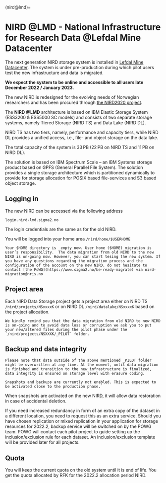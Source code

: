 (nird@lmd)=


# NIRD @LMD - National Infrastructure for Research Data @Lefdal Mine Datacenter

The next generation NIRD storage system is installed in [Lefdal Mine Datacenter](https://www.sigma2.no/data-centre-facility). The system is under pre-production during which pilot users test the new infrastructure and data is migrated. 

**We expect the system to be online and accessible to all users late December 2022 / January 2023.**

The new NIRD  is redesigned for the evolving needs of Norwegian researchers and has been procured through [the NIRD2020 project](https://www.sigma2.no/procurement-project-nird2020).


The **NIRD @LMD** architecture is based on IBM Elastic Storage System (ESS3200 & ESS5000 SC models) and consists of two separate storage systems, namely Tiered Storage (NIRD TS) and Data Lake (NIRD DL).

NIRD TS has two tiers, namely, performance and capacity tiers, while NIRD DL provides a unified access, i.e., file- and object storage on the data lake.

The total capacity of the system is 33 PB (22 PB on NIRD TS and 11 PB on NIRD DL).

The solution is based on IBM Spectrum Scale – an IBM Systems storage product based on GPFS (General Parallel File System). The solution provides a single storage architecture which is partitioned dynamically to provide for storage allocation for POSIX based file-services and S3 based object storage.


## Logging in 

The new NIRD can be accessed via the following address

```console
login.nird-lmd.sigma2.no
```

The login credentials are the same as for the old NIRD.

You will be logged into your home area `/nird/home/$USERHOME`

```{note}
Your $HOME directory is  empty now. User home ($HOME) migration is user’s responsibility.  The data migration from old NIRD to the new NIRD is on-going now. However, you can start tesing the new system. If you have any questions regarding the migration process and the configuration of the account on the new NIRD, do not hesitate to contact [the PoWG](https://www.sigma2.no/be-ready-migrate) via nird-migration@nris.no
```

## Project area

Each NIRD Data Storage project gets a project area either on NIRD TS `/nird/projects/NSxxxxK` or on NIRD DL `/nird/datalake/NSxxxxK` based on the project allocation.

```{note}
We kindly remind you that the data migration from old NIRD to new NIRD is on-going and to avoid data loss or corruption we ask you to put your new/altered files during the pilot phase under the `/nird/projects/NSXXXK/_PILOT` folder.
```

## Backup and data integrity

```{warning}
Please note that data outside of the above mentioned _PILOT folder might be overwritten at any time. At the moment, until data migration is finished and transition to the new infrastructure is finalized, data integrity is ensured on storage level with erasure coding. 

Snapshots and backups are currently not enabled. This is expected to be activated close to the production phase.`
```

When snapshots are activated on the new NIRD, it will allow data restoration in case of accidental deletion.

If you need increased redundancy in form of an extra copy of the dataset in a different location, you need to request this as an extra service. Should you have chosen replication or mixed replication in your application for storage resources for 2022.2, backup service will be switched on by the POWG team. POWG will contact each pilot project to guide setting up the inclusion/exclusion rule for each dataset. An inclusion/exclusion template will be provided later for all projects.

## Quota 

You will keep the current quota on the old system until it is end of life. 
You get the quota allocated by RFK for the 2022.2 allocation period NIRD.
